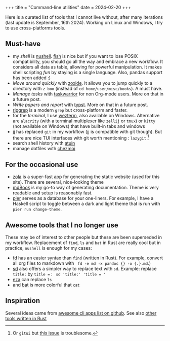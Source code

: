 +++
title = "Command-line utilities"
date = 2024-02-20
+++

Here is a curated list of tools that I cannot live without, after many
iterations (last update is September, 16th 2024). Working on Linux and Windows,
I try to use cross-platforms tools.

## Must-have

- my *shell* is [nushell](https://www.nushell.sh/).
[fish](https://fishshell.com/docs/current/tutorial.html) is nice but if you want
to lose POSIX compatibility, you should go all the way and embrace a new
workflow. It considers all data as table, allowing for powerful manipulation. It
makes shell scripting _fun_ by staying is a single language. Also, pandas support
has been added :)
- *Move around quickly* with [zoxide](https://github.com/ajeetdsouza/zoxide). It
allows you to jump quickly to a directory with `z boo` (instead of `cd
home/user/misc/books`). A must have.
- *Manage tasks* with [taskwarrior](https://taskwarrior.org/) for non Org-mode users. More on that in a future post.
- *Write papers and report* with [typst](https://typst.app/). More on that in a future post.
- [ripgrep](https://github.com/BurntSushi/ripgrep) is a modern `grep` but cross-platform and faster.
- for the *terminal*, I use [wezterm](https://wezfurlong.org/wezterm/index.html), also available on Windows.
Alternative are `alacrity` (with a terminal multiplexer like `zellij` or `tmux`) or `kitty` (not available on Windows)
that have built-in tabs and windows
- [jj](https://martinvonz.github.io/jj/latest/) has replaced `git` in my
workflow (jj is compatible with git though). But there are nice TUI interfaces
with git worth mentioning : `lazygit` [^1]
- search shell history with [atuin](https://atuin.sh/)
- manage dotfiles with [chezmoi](https://www.chezmoi.io/quick-start/)

## For the occasional use

- [zola](https://www.getzola.org/) is a super-fast app for generating the static website (used for this site). There are several, nice-looking theme
- [mdBook](https://rust-lang.github.io/mdBook/) is my go-to way of generating documentation. Theme is very readable and setup is reasonably fast.
- [pier](https://github.com/pier-cli/pier) serves as a database for your one-liners. For example, I have a Haskell script to toggle between
a dark and light theme that is run with `pier run change-theme`.

## Awesome tools that I no longer use

These may be of interest to other people but these are been superseded in my
workflow. Replacement of `find`, `ls` and `bat` in Rust are really cool but in
practice, `nushell` is enough for my cases:
  - [fd](https://github.com/sharkdp/fd) has an easier syntax than `find` (written in Rust). For example, convert all org files to markdown with ` fd -e md -x pandoc {} -o {.}.md`.)
  - [sd](https://github.com/chmln/sd) also offers a simpler way to replace text  with `sd`. Example: replace `title:` by `title =` : ` sd 'title:' 'title = '`
  - [eza](https://github.com/eza-community/eza) can replace `ls`
  - and [bat](sttps://github.com/sharkdp/bat) is more colorful that `cat`

## Inspiration

Several ideas came from [awesome cli apps list on github](https://github.com/agarrharr/awesome-cli-apps?tab=readme-ov-file). See also [other tools written in Rust](https://github.com/sts10/rust-command-line-utilities?tab=readme-ov-file)

[^1]: Or `gitui` but [this issue](https://github.com/extrawurst/gitui/issues/2158) is troublesome.
